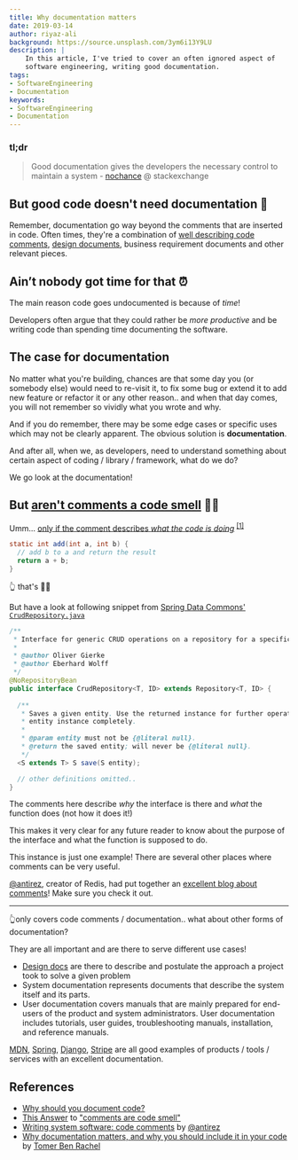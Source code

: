 ```yaml
---
title: Why documentation matters
date: 2019-03-14
author: riyaz-ali
background: https://source.unsplash.com/3ym6i13Y9LU
description: |
    In this article, I've tried to cover an often ignored aspect of 
    software engineering, writing good documentation.
tags:
- SoftwareEngineering
- Documentation
keywords:
- SoftwareEngineering
- Documentation
---
```


### tl;dr

> Good documentation gives the developers the necessary control to maintain a system - [nochance](https://softwareengineering.stackexchange.com/users/34148/nochance) @ stackexchange

## But good code doesn't need documentation 🤔

Remember, documentation go way beyond the comments that are inserted in code. Often times, they're a combination of [well describing code comments](http://antirez.com/news/124), [design documents](/design-docs.html), business requirement documents and other relevant pieces.

## Ain’t nobody got time for that ⏰

The main reason code goes undocumented is because of _time_!

Developers often argue that they could rather be _more productive_ and be writing code than spending time documenting the software.

## The case for documentation

No matter what you're building, chances are that some day you (or somebody else) would need to re-visit it, to fix some bug or extend it to add new feature or refactor it or any other reason.. and when that day comes, you will not remember so vividly what you wrote and why.

And if you do remember, there may be some edge cases or specific uses which may not be clearly apparent. The obvious solution is **documentation**.

And after all, when we, as developers, need to understand something about certain aspect of coding / library / framework, what do we do?

We go look at the documentation!

## But [aren't comments a code smell](https://softwareengineering.stackexchange.com/questions/1) 🤷‍♂️

Umm... <span style="text-decoration: underline">only if the comment describes _what the code is doing_</span> <sup>[[1]](https://softwareengineering.stackexchange.com/a/13)</sup>

```java
static int add(int a, int b) {
  // add b to a and return the result
  return a + b;
}
```

👆 that's  🤷‍♂️

But have a look at following snippet from [Spring Data Commons' `CrudRepository.java`](https://git.io/JeZrK)

```java
/**
 * Interface for generic CRUD operations on a repository for a specific type.
 *
 * @author Oliver Gierke
 * @author Eberhard Wolff
 */
@NoRepositoryBean
public interface CrudRepository<T, ID> extends Repository<T, ID> {
  
  /**
   * Saves a given entity. Use the returned instance for further operations as the save operation might have changed the
   * entity instance completely.
   *
   * @param entity must not be {@literal null}.
   * @return the saved entity; will never be {@literal null}.
   */
  <S extends T> S save(S entity);

  // other definitions omitted..
}
```

The comments here describe _why_ the interface is there and _what_ the function does (not how it does it!)

This makes it very clear for any future reader to know about the purpose of the interface and what the function is supposed to do.

This instance is just one example! There are several other places where comments can be very useful.

[@antirez](https://twitter.com/antirez), creator of Redis, had put together an [excellent blog about comments](http://antirez.com/news/124)! Make sure you check it out.

----------

👆only covers code comments / documentation.. what about other forms of documentation?

They are all important and are there to serve different use cases!

- [Design docs](/design-docs.html) are there to describe and postulate the approach a project took to solve a given problem
- System documentation represents documents that describe the system itself and its parts.
- User documentation covers manuals that are mainly prepared for end-users of the product and system administrators. User documentation includes tutorials, user guides, troubleshooting manuals, installation, and reference manuals.

[MDN](https://developer.mozilla.org/en-US/docs/Web/Guide), [Spring](https://docs.spring.io/spring/docs/current/spring-framework-reference), [Django](https://docs.djangoproject.com/en/2.2/), [Stripe](https://stripe.com/docs) are all good examples of products / tools / services with an excellent documentation.

## References

- [Why should you document code?](https://softwareengineering.stackexchange.com/questions/121775)
- [This Answer](https://softwareengineering.stackexchange.com/a/13) to ["comments are code smell"](https://softwareengineering.stackexchange.com/q/1)
- [Writing system software: code comments](http://antirez.com/news/124) by [@antirez](https://twitter.com/antirez)
- [Why documentation matters, and why you should include it in your code](https://freecodecamp.org/news/41ef62dd5c2f) by [Tomer Ben Rachel](https://github.com/TomerPacific)
